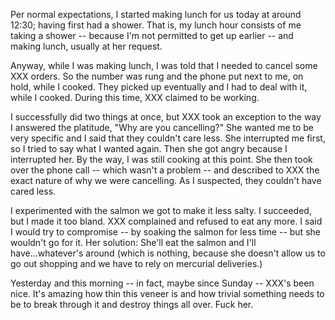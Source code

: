 Per normal expectations, I started making lunch for us today at around
12:30; having first had a shower. That is, my lunch hour consists of me
taking a shower -- because I'm not permitted to get up earlier -- and
making lunch, usually at her request.

Anyway, while I was making lunch, I was told that I needed to cancel
some XXX orders. So the number was rung and the phone put next to me, on
hold, while I cooked. They picked up eventually and I had to deal with
it, while I cooked. During this time, XXX claimed to be working.

I successfully did two things at once, but XXX took an exception to the
way I answered the platitude, "Why are you cancelling?" She wanted me to
be very specific and I said that they couldn't care less. She
interrupted me first, so I tried to say what I wanted again. Then she
got angry because I interrupted her. By the way, I was still cooking at
this point. She then took over the phone call -- which wasn't a problem
-- and described to XXX the exact nature of why we were cancelling.  As
I suspected, they couldn't have cared less.

I experimented with the salmon we got to make it less salty. I
succeeded, but I made it too bland. XXX complained and refused to eat
any more. I said I would try to compromise -- by soaking the salmon for
less time -- but she wouldn't go for it. Her solution: She'll eat the
salmon and I'll have...whatever's around (which is nothing, because she
doesn't allow us to go out shopping and we have to rely on mercurial
deliveries.)

Yesterday and this morning -- in fact, maybe since Sunday -- XXX's been
nice. It's amazing how thin this veneer is and how trivial something
needs to be to break through it and destroy things all over. Fuck her.
